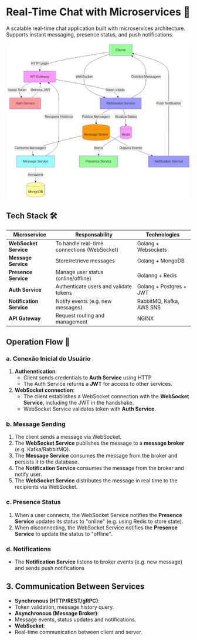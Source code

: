 
# Real-Time Chat with Microservices 🚀

A scalable real-time chat application built with microservices architecture. Supports instant messaging, presence status, and push notifications.

![Architecture Diagram](./architecture.png)


## Tech Stack 🛠️

| **Microservice**        | **Responsability**                          | **Technologies**                |
| ------------------------ | --------------------------------------------- | ---------------------------------------- |
| **WebSocket Service**    | To handle real-time connections (WebSocket)      | Golang + Websockets |
| **Message Service**      | Store/retrieve messages                 | Golang + MongoDB
| **Presence Service**     | Manage user status (online/offline) | Golanng + Redis                        |
| **Auth Service**         | Authenticate users and validate tokens        | Golang + Postgres + JWT                    |
| **Notification Service** | Notify events (e.g. new messages)       | RabbitMQ, Kafka, AWS SNS                 |
| **API Gateway**          | Request routing and management     | NGINX        |


## Operation Flow 🔧


### **a. Conexão Inicial do Usuário**

1. **Authenntication**:
   - Client sends credentials to **Auth Service** using HTTP
   - The Auth Service returns a **JWT** for access to other services.
2. **WebSocket connection**:
   - The client establishes a WebSocket connection with the **WebSocket Service**, including the JWT in the handshake.
   - WebSocket Service validates token with **Auth Service**.

### **b.  Message Sending**

1. The client sends a message via WebSocket.
2. The **WebSocket Service** publishes the message to a **message broker** (e.g. Kafka/RabbitMQ).
3. The **Message Service** consumes the message from the broker and persists it to the database.
4. The **Notification Service** consumes the message from the broker and notify user.
5. The **WebSocket Service** distributes the message in real time to the recipients via WebSocket.

### **c. Presence Status**

1. When a user connects, the WebSocket Service notifies the **Presence Service** updates its status to "online" (e.g. using Redis to store state).
2. When disconnecting, the WebSocket Service notifies the **Presence Service** to update the status to "offline".

### **d. Notifications**

- The **Notification Service** listens to broker events (e.g. new message) and sends push notifications

## 3. Communication Between Services

- **Synchronous (HTTP/REST/gRPC)**:
- Token validation, message history query.
- **Asynchronous (Message Broker)**:
- Message events, status updates and notifications.
- **WebSocket**:
- Real-time communication between client and server.

